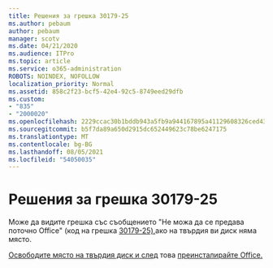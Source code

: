```yaml
---
title: Решения за грешка 30179-25
ms.author: pebaum
author: pebaum
manager: scotv
ms.date: 04/21/2020
ms.audience: ITPro
ms.topic: article
ms.service: o365-administration
ROBOTS: NOINDEX, NOFOLLOW
localization_priority: Normal
ms.assetid: 858c2f23-bcf5-42e4-92c5-8749eed29dfb
ms.custom:
- "835"
- "2000020"
ms.openlocfilehash: 2229ccac30b1bddb943a5fb9a944167895a41129608326ced437231166920610
ms.sourcegitcommit: b5f7da89a650d2915dc652449623c78be6247175
ms.translationtype: MT
ms.contentlocale: bg-BG
ms.lasthandoff: 08/05/2021
ms.locfileid: "54050035"
---
```

# <a name="solutions-for-error-30179-25"></a>Решения за грешка 30179-25

Може да видите грешка със съобщението "Не можа да се предава поточно Office" (код на грешка [30179-25),](https://support.office.com/article/e40d3c7d-98f6-4284-94a0-882beaa44593?wt.mc_id=Alchemy_ClientDIA)ако на твърдия ви диск няма място.
  
[Освободите място на твърдия диск и след](https://support.microsoft.com/help/12425/windows-10-free-up-drive-space) това [преинсталирайте Office.](https://portal.office.com/OLS/MySoftware.aspx)
  